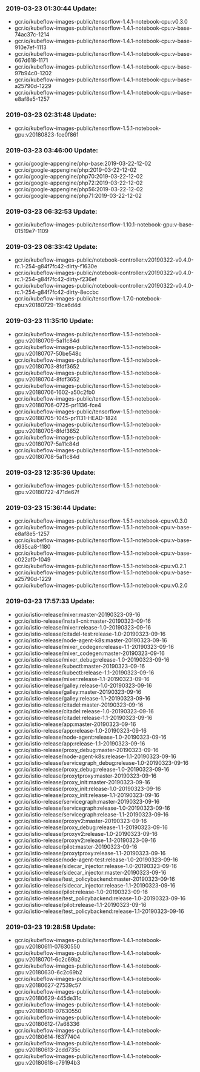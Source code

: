 ### 2019-03-23 01:30:44 Update:

- gcr.io/kubeflow-images-public/tensorflow-1.4.1-notebook-cpu:v0.3.0
- gcr.io/kubeflow-images-public/tensorflow-1.4.1-notebook-cpu:v-base-74ac37c-1214
- gcr.io/kubeflow-images-public/tensorflow-1.4.1-notebook-cpu:v-base-910e7ef-1113
- gcr.io/kubeflow-images-public/tensorflow-1.4.1-notebook-cpu:v-base-667d618-1171
- gcr.io/kubeflow-images-public/tensorflow-1.4.1-notebook-cpu:v-base-97b94c0-1202
- gcr.io/kubeflow-images-public/tensorflow-1.4.1-notebook-cpu:v-base-a25790d-1229
- gcr.io/kubeflow-images-public/tensorflow-1.4.1-notebook-cpu:v-base-e8af8e5-1257
### 2019-03-23 02:31:48 Update:

- gcr.io/kubeflow-images-public/tensorflow-1.5.1-notebook-gpu:v20180823-fce0f861
### 2019-03-23 03:46:00 Update:

- gcr.io/google-appengine/php-base:2019-03-22-12-02
- gcr.io/google-appengine/php:2019-03-22-12-02
- gcr.io/google-appengine/php70:2019-03-22-12-02
- gcr.io/google-appengine/php72:2019-03-22-12-02
- gcr.io/google-appengine/php56:2019-03-22-12-02
- gcr.io/google-appengine/php71:2019-03-22-12-02
### 2019-03-23 06:32:53 Update:

- gcr.io/kubeflow-images-public/tensorflow-1.10.1-notebook-gpu:v-base-01519e7-1109
### 2019-03-23 08:33:42 Update:

- gcr.io/kubeflow-images-public/notebook-controller:v20190322-v0.4.0-rc.1-254-g84f7fc42-dirty-f1630e
- gcr.io/kubeflow-images-public/notebook-controller:v20190322-v0.4.0-rc.1-254-g84f7fc42-dirty-f236ef
- gcr.io/kubeflow-images-public/notebook-controller:v20190322-v0.4.0-rc.1-254-g84f7fc42-dirty-8eccbc
- gcr.io/kubeflow-images-public/tensorflow-1.7.0-notebook-cpu:v20180729-19ca6d4d
### 2019-03-23 11:35:10 Update:

- gcr.io/kubeflow-images-public/tensorflow-1.5.1-notebook-gpu:v20180709-5a11c84d
- gcr.io/kubeflow-images-public/tensorflow-1.5.1-notebook-gpu:v20180707-50be548c
- gcr.io/kubeflow-images-public/tensorflow-1.5.1-notebook-gpu:v20180703-8fdf3652
- gcr.io/kubeflow-images-public/tensorflow-1.5.1-notebook-gpu:v20180704-8fdf3652
- gcr.io/kubeflow-images-public/tensorflow-1.5.1-notebook-gpu:v20180706-1602-a50c2fb0
- gcr.io/kubeflow-images-public/tensorflow-1.5.1-notebook-gpu:v20180706-0725-pr1136-fce4
- gcr.io/kubeflow-images-public/tensorflow-1.5.1-notebook-gpu:v20180705-1045-pr1131-HEAD-1824
- gcr.io/kubeflow-images-public/tensorflow-1.5.1-notebook-gpu:v20180705-8fdf3652
- gcr.io/kubeflow-images-public/tensorflow-1.5.1-notebook-gpu:v20180707-5a11c84d
- gcr.io/kubeflow-images-public/tensorflow-1.5.1-notebook-gpu:v20180708-5a11c84d
### 2019-03-23 12:35:36 Update:

- gcr.io/kubeflow-images-public/tensorflow-1.5.1-notebook-gpu:v20180722-471de67f
### 2019-03-23 15:36:44 Update:

- gcr.io/kubeflow-images-public/tensorflow-1.5.1-notebook-cpu:v0.3.0
- gcr.io/kubeflow-images-public/tensorflow-1.5.1-notebook-cpu:v-base-e8af8e5-1257
- gcr.io/kubeflow-images-public/tensorflow-1.5.1-notebook-cpu:v-base-d635ca8-1180
- gcr.io/kubeflow-images-public/tensorflow-1.5.1-notebook-cpu:v-base-c022af0-1049
- gcr.io/kubeflow-images-public/tensorflow-1.5.1-notebook-cpu:v0.2.1
- gcr.io/kubeflow-images-public/tensorflow-1.5.1-notebook-cpu:v-base-a25790d-1229
- gcr.io/kubeflow-images-public/tensorflow-1.5.1-notebook-cpu:v0.2.0
### 2019-03-23 17:57:33 Update:

- gcr.io/istio-release/mixer:master-20190323-09-16
- gcr.io/istio-release/install-cni:master-20190323-09-16
- gcr.io/istio-release/mixer:release-1.0-20190323-09-16
- gcr.io/istio-release/citadel-test:release-1.0-20190323-09-16
- gcr.io/istio-release/node-agent-k8s:master-20190323-09-16
- gcr.io/istio-release/mixer_codegen:release-1.1-20190323-09-16
- gcr.io/istio-release/mixer_codegen:master-20190323-09-16
- gcr.io/istio-release/mixer_debug:release-1.0-20190323-09-16
- gcr.io/istio-release/kubectl:master-20190323-09-16
- gcr.io/istio-release/kubectl:release-1.1-20190323-09-16
- gcr.io/istio-release/mixer:release-1.1-20190323-09-16
- gcr.io/istio-release/galley:release-1.0-20190323-09-16
- gcr.io/istio-release/galley:master-20190323-09-16
- gcr.io/istio-release/galley:release-1.1-20190323-09-16
- gcr.io/istio-release/citadel:master-20190323-09-16
- gcr.io/istio-release/citadel:release-1.0-20190323-09-16
- gcr.io/istio-release/citadel:release-1.1-20190323-09-16
- gcr.io/istio-release/app:master-20190323-09-16
- gcr.io/istio-release/app:release-1.0-20190323-09-16
- gcr.io/istio-release/node-agent:release-1.0-20190323-09-16
- gcr.io/istio-release/app:release-1.1-20190323-09-16
- gcr.io/istio-release/proxy_debug:master-20190323-09-16
- gcr.io/istio-release/node-agent-k8s:release-1.1-20190323-09-16
- gcr.io/istio-release/servicegraph_debug:release-1.0-20190323-09-16
- gcr.io/istio-release/proxy_debug:release-1.0-20190323-09-16
- gcr.io/istio-release/proxytproxy:master-20190323-09-16
- gcr.io/istio-release/proxy_init:master-20190323-09-16
- gcr.io/istio-release/proxy_init:release-1.0-20190323-09-16
- gcr.io/istio-release/proxy_init:release-1.1-20190323-09-16
- gcr.io/istio-release/servicegraph:master-20190323-09-16
- gcr.io/istio-release/servicegraph:release-1.0-20190323-09-16
- gcr.io/istio-release/servicegraph:release-1.1-20190323-09-16
- gcr.io/istio-release/proxyv2:master-20190323-09-16
- gcr.io/istio-release/proxy_debug:release-1.1-20190323-09-16
- gcr.io/istio-release/proxyv2:release-1.0-20190323-09-16
- gcr.io/istio-release/proxyv2:release-1.1-20190323-09-16
- gcr.io/istio-release/pilot:master-20190323-09-16
- gcr.io/istio-release/proxytproxy:release-1.1-20190323-09-16
- gcr.io/istio-release/node-agent-test:release-1.0-20190323-09-16
- gcr.io/istio-release/sidecar_injector:release-1.0-20190323-09-16
- gcr.io/istio-release/sidecar_injector:master-20190323-09-16
- gcr.io/istio-release/test_policybackend:master-20190323-09-16
- gcr.io/istio-release/sidecar_injector:release-1.1-20190323-09-16
- gcr.io/istio-release/pilot:release-1.0-20190323-09-16
- gcr.io/istio-release/test_policybackend:release-1.0-20190323-09-16
- gcr.io/istio-release/pilot:release-1.1-20190323-09-16
- gcr.io/istio-release/test_policybackend:release-1.1-20190323-09-16
### 2019-03-23 19:28:58 Update:

- gcr.io/kubeflow-images-public/tensorflow-1.4.1-notebook-gpu:v20180611-07630550
- gcr.io/kubeflow-images-public/tensorflow-1.4.1-notebook-gpu:v20180701-6c2c69b2
- gcr.io/kubeflow-images-public/tensorflow-1.4.1-notebook-gpu:v20180630-6c2c69b2
- gcr.io/kubeflow-images-public/tensorflow-1.4.1-notebook-gpu:v20180627-27539c57
- gcr.io/kubeflow-images-public/tensorflow-1.4.1-notebook-gpu:v20180629-445de31c
- gcr.io/kubeflow-images-public/tensorflow-1.4.1-notebook-gpu:v20180610-07630550
- gcr.io/kubeflow-images-public/tensorflow-1.4.1-notebook-gpu:v20180612-f7a68336
- gcr.io/kubeflow-images-public/tensorflow-1.4.1-notebook-gpu:v20180614-f6377404
- gcr.io/kubeflow-images-public/tensorflow-1.4.1-notebook-gpu:v20180613-2cdd735c
- gcr.io/kubeflow-images-public/tensorflow-1.4.1-notebook-gpu:v20180618-c79194b3
